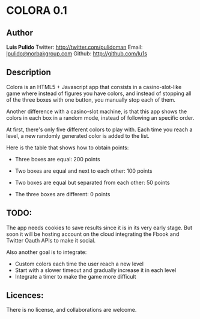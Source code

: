 COLORA 0.1
==============================================================================

Author
------------------------------------------------------------------------------

**Luis Pulido**
Twitter: http://twitter.com/pulidoman
Email: lpulido@norbakgroup.com
Github: http://github.com/lu1s

Description
------------------------------------------------------------------------------

Colora is an HTML5 + Javascript app that consists in a casino-slot-like game 
where instead of figures you have colors, and instead of stopping all of the 
three boxes with one button, you manually stop each of them.

Another difference with a casino-slot machine, is that this app shows the 
colors in each box in a random mode, instead of following an specific order.

At first, there's only five different colors to play with. Each time you 
reach a level, a new randomly generated color is added to the list.

Here is the table that shows how to obtain points:

* Three boxes are equal: 200 points
										  
* Two boxes are equal and next to each other: 100 points
										  
* Two boxes are equal but separated from each other: 50 points
										  
* The three boxes are different: 0 points

TODO:
------------------------------------------------------------------------------

The app needs cookies to save results since it is in its very early stage.
But soon it will be hosting account on the cloud integrating the Fbook and 
Twitter Oauth APIs to make it social.

Also another goal is to integrate:

* Custom colors each time the user reach a new level
* Start with a slower timeout and gradually increase it in each level
* Integrate a timer to make the game more difficult

Licences:
------------------------------------------------------------------------------

There is no license, and collaborations are welcome.
